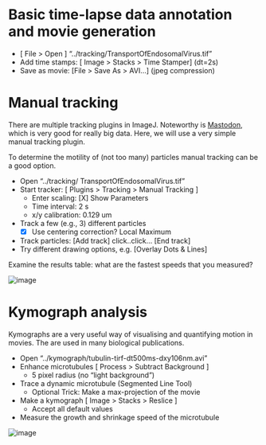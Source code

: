 # Basic time-lapse data annotation and movie generation

- [ File > Open ] “../tracking/TransportOfEndosomalVirus.tif”
- Add time stamps: [ Image > Stacks > Time Stamper] (dt=2s)
- Save as movie: [File > Save As > AVI…] (jpeg compression)

# Manual tracking

There are multiple tracking plugins in ImageJ.
Noteworthy is [Mastodon](https://github.com/fiji/TrackMate3), which is very good for really big data.
Here, we will use a very simple manual tracking plugin.

To determine the motility of (not too many) particles manual tracking can be a good option.

- Open “../tracking/ TransportOfEndosomalVirus.tif”
- Start tracker: [ Plugins > Tracking > Manual Tracking ]
	- Enter scaling: [X] Show Parameters
	- Time interval: 2 s
	- x/y calibration: 0.129 um
- Track a few (e.g., 3) different particles
	- [X] Use centering correction? Local Maximum
- Track particles: [Add track] click..click… [End track]
- Try different drawing options, e.g. [Overlay Dots & Lines]

Examine the results table: what are the fastest speeds that you measured?

![image](https://user-images.githubusercontent.com/2157566/38928238-6c991366-4308-11e8-8fcd-1df408223676.png)

# Kymograph analysis

Kymographs are a very useful way of visualising and quantifying motion in movies. The are used in many biological publications.

- Open “../kymograph/tubulin-tirf-dt500ms-dxy106nm.avi”
- Enhance microtubules [ Process > Subtract Background ]
	- 5 pixel radius (no “light background”)
- Trace a dynamic microtubule (Segmented Line Tool)
	- Optional Trick:  Make a max-projection of the movie 
- Make a kymograph [ Image > Stacks > Reslice ]
	- Accept all default values
- Measure the growth and shrinkage speed of the microtubule

![image](https://user-images.githubusercontent.com/2157566/38929198-dbb6e41e-430b-11e8-8e3b-0fe238209086.png)
